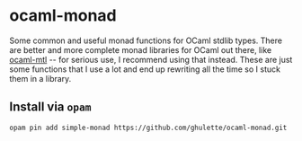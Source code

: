 ocaml-monad
===========

Some common and useful monad functions for OCaml stdlib types. There are
better and more complete monad libraries for OCaml out there, like
[ocaml-mtl](https://github.com/rgrinberg/ocaml-mtl) -- for serious use, I
recommend using that instead. These are just some functions that I use a lot
and end up rewriting all the time so I stuck them in a library.

Install via `opam`
-------------------

```
opam pin add simple-monad https://github.com/ghulette/ocaml-monad.git
```
